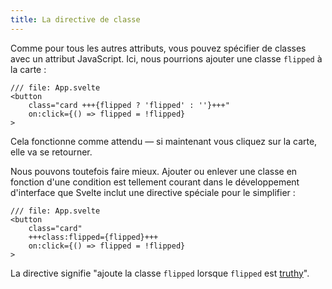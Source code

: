 ```yaml
---
title: La directive de classe
---
```


Comme pour tous les autres attributs, vous pouvez spécifier de classes avec un attribut JavaScript. Ici, nous pourrions ajouter une classe `flipped` à la carte :

```svelte
/// file: App.svelte
<button
	class="card +++{flipped ? 'flipped' : ''}+++"
	on:click={() => flipped = !flipped}
>
```

Cela fonctionne comme attendu — si maintenant vous cliquez sur la carte, elle va se retourner.

Nous pouvons toutefois faire mieux. Ajouter ou enlever une classe en fonction d'une condition est tellement courant dans le développement d'interface que Svelte inclut une directive spéciale pour le simplifier :

```svelte
/// file: App.svelte
<button
	class="card"
	+++class:flipped={flipped}+++
	on:click={() => flipped = !flipped}
>
```

La directive signifie "ajoute la classe `flipped` lorsque `flipped` est <span class="vo">[truthy](PUBLIC_SVELTE_SITE_URL/docs/javascript#falsy-truthy-truthy)</span>".
